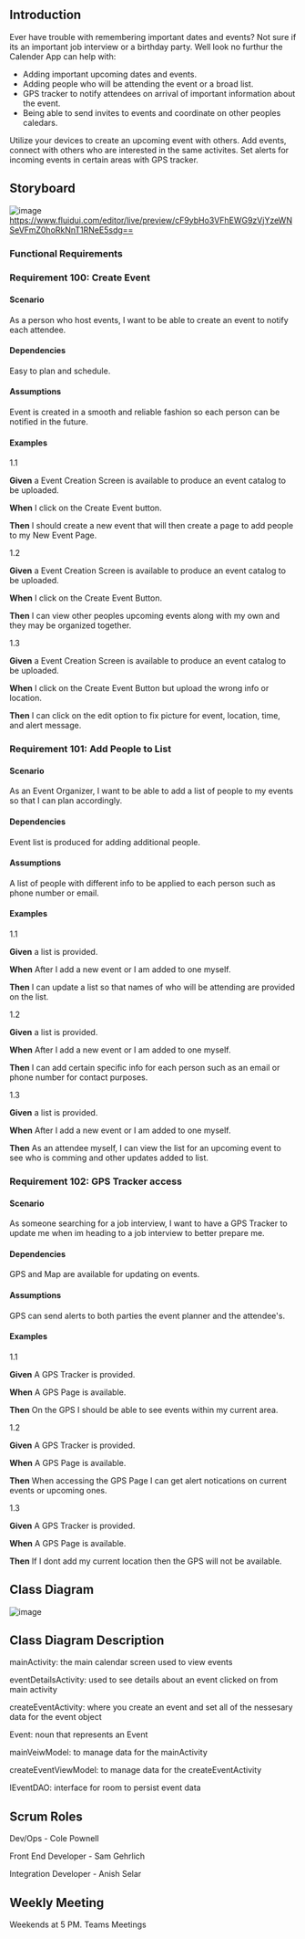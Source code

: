 
## Introduction

Ever have trouble with remembering important dates and events?  Not sure if its an important job interview or a birthday party.  Well look no furthur the Calender App can help with:

- Adding important upcoming dates and events.
- Adding people who will be attending the event or a broad list.
- GPS tracker to notify attendees on arrival of important information about the event.
- Being able to send invites to events and coordinate on other peoples caledars.

Utilize your devices to create an upcoming event with others.  Add events, connect with others who are interested in the same activites.  Set alerts for incoming events in certain areas with GPS tracker.  

## Storyboard

![image](https://user-images.githubusercontent.com/77586024/169616850-032363ff-3545-4cc4-bed8-117f7c8bcba8.png)
https://www.fluidui.com/editor/live/preview/cF9ybHo3VFhEWG9zVjYzeWNSeVFmZ0hoRkNnT1RNeE5sdg==

### Functional Requirements 

### Requirement 100: Create Event 

#### Scenario 

As a person who host events, I want to be able to create an event to notify each attendee. 

#### Dependencies

Easy to plan and schedule.

#### Assumptions

Event is created in a smooth and reliable fashion so each person can be notified in the future.

#### Examples 

1.1

**Given** a Event Creation Screen is available to produce an event catalog to be uploaded.

**When** I click on the Create Event button. 

**Then** I should create a new event that will then create a page to add people to my New Event Page. 

1.2

**Given** a Event Creation Screen is available to produce an event catalog to be uploaded.

**When** I click on the Create Event Button.

**Then** I can view other peoples upcoming events along with my own and they may be organized together. 

1.3 

**Given** a Event Creation Screen is available to produce an event catalog to be uploaded.

**When** I click on the Create Event Button but upload the wrong info or location.

**Then** I can click on the edit option to fix picture for event, location, time, and alert message.

### Requirement 101: Add People to List

#### Scenario 

As an Event Organizer, I want to be able to add a list of people to my events so that I can plan accordingly.

#### Dependencies

Event list is produced for adding additional people. 

#### Assumptions

A list of people with different info to be applied to each person such as phone number or email. 

#### Examples

1.1

**Given** a list is provided. 

**When** After I add a new event or I am added to one myself.

**Then** I can update a list so that names of who will be attending are provided on the list.

1.2

**Given** a list is provided. 

**When** After I add a new event or I am added to one myself.

**Then** I can add certain specific info for each person such as an email or phone number for contact purposes. 

1.3

**Given** a list is provided.

**When** After I add a new event or I am added to one myself.

**Then** As an attendee myself, I can view the list for an upcoming event to see who is comming and other updates added to list. 

### Requirement 102: GPS Tracker access 

#### Scenario 

As someone searching for a job interview, I want to have a GPS Tracker to update me when im heading to a job interview to better prepare me.  

#### Dependencies 

GPS and Map are available for updating on events.

#### Assumptions 

GPS can send alerts to both parties the event planner and the attendee's.

#### Examples

1.1

**Given** A GPS Tracker is provided.

**When** A GPS Page is available.

**Then** On the GPS I should be able to see events within my current area. 

1.2

**Given** A GPS Tracker is provided.

**When** A GPS Page is available.

**Then** When accessing the GPS Page I can get alert notications on current events or upcoming ones. 

1.3 

**Given** A GPS Tracker is provided.

**When** A GPS Page is available.

**Then** If I dont add my current location then the GPS will not be available.

## Class Diagram
![image](https://user-images.githubusercontent.com/77586024/170885607-8f515471-662e-4b29-ab10-0027695e9050.png)


## Class Diagram Description
mainActivity: the main calendar screen used to view events

eventDetailsActivity: used to see details about an event clicked on from main activity

createEventActivity: where you create an event and set all of the nessesary data for the event object

Event: noun that represents an Event

mainVeiwModel: to manage data for the mainActivity 

createEventViewModel: to manage data for the createEventActivity 

IEventDAO: interface for room to persist event data

## Scrum Roles 
Dev/Ops - Cole Pownell

Front End Developer - Sam Gehrlich

Integration Developer - Anish Selar

## Weekly Meeting 

Weekends at 5 PM. Teams Meetings 
